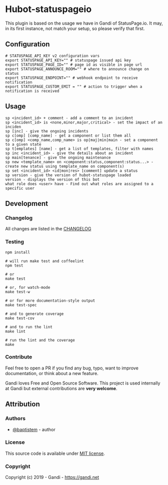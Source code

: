 Hubot-statuspageio
==================

This plugin is based on the usage we have in Gandi of StatusPage.io. It may, in its first instance, not match your setup, so please verify that first.

Configuration
---------------

    # STATUSPAGE_API_KEY v2 configuration vars
    export STATUSPAGE_API_KEY="" # statuspage issued api key
    export STATUSPAGE_PAGE_ID="" # page id as visible in page url
    export STATUSPAGE_ANNOUNCE_ROOM="" # where to announce change on status
    export STATUSPAGE_ENDPOINT="" # webhook endpoint to receive notification 
    export STATUSPAGE_CUSTOM_EMIT = "" # action to trigger when a notification is received

Usage
--------
```
sp <incident_id> + comment - add a comment to an incident
sp <incident_id> is <none,minor,major,critical> - set the impact of an inciden
sp [inc] - give the ongoing incidents
sp c[omp] [comp_name] - get a component or list them all
sp c[omp] <comp_name,comp_name> is op|maj|min|main - set a component to a given state
sp t[emplates] [name] - get a list of templates, filter with names
sp inc <incident_id> - give the details about an incident
sp main[tenance] - give the ongoing maintenance
sp new <template_name> on <component:status,component:status...> - create new status using template_name on component(s)
sp set <incident_id> <id|mon|res> [comment] update a status
sp version - give the version of hubot-statuspage loaded
version - displays the version of this bot
what role does <user> have - Find out what roles are assigned to a specific user
```



Development
--------------

### Changelog

All changes are listed in the [CHANGELOG](CHANGELOG.md)

### Testing

    npm install

    # will run make test and coffeelint
    npm test 
    
    # or
    make test
    
    # or, for watch-mode
    make test-w

    # or for more documentation-style output
    make test-spec

    # and to generate coverage
    make test-cov

    # and to run the lint
    make lint

    # run the lint and the coverage
    make


### Contribute

Feel free to open a PR if you find any bug, typo, want to improve documentation, or think about a new feature. 

Gandi loves Free and Open Source Software. This project is used internally at Gandi but external contributions are **very welcome**. 

Attribution
-----------

### Authors

- [@baptistem](https://github.com/baptistem) - author

### License

This source code is available under [MIT license](LICENSE).

### Copyright

Copyright (c) 2019 - Gandi - https://gandi.net
